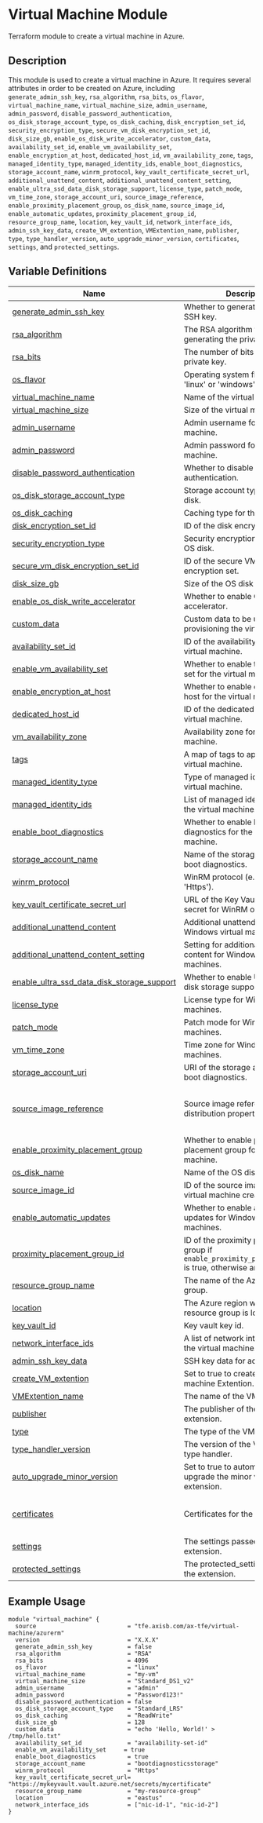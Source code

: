 # **Virtual Machine Module**

Terraform module to create a virtual machine in Azure.

## **Description**

This module is used to create a virtual machine in Azure. It requires several attributes in order to be created on Azure, including `generate_admin_ssh_key`, `rsa_algorithm`, `rsa_bits`, `os_flavor`, `virtual_machine_name`, `virtual_machine_size`, `admin_username`, `admin_password`, `disable_password_authentication`, `os_disk_storage_account_type`, `os_disk_caching`, `disk_encryption_set_id`, `security_encryption_type`, `secure_vm_disk_encryption_set_id`, `disk_size_gb`, `enable_os_disk_write_accelerator`, `custom_data`, `availability_set_id`, `enable_vm_availability_set`, `enable_encryption_at_host`, `dedicated_host_id`, `vm_availability_zone`, `tags`, `managed_identity_type`, `managed_identity_ids`, `enable_boot_diagnostics`, `storage_account_name`, `winrm_protocol`, `key_vault_certificate_secret_url`, `additional_unattend_content`, `additional_unattend_content_setting`, `enable_ultra_ssd_data_disk_storage_support`, `license_type`, `patch_mode`, `vm_time_zone`, `storage_account_uri`, `source_image_reference`, `enable_proximity_placement_group`, `os_disk_name`, `source_image_id`, `enable_automatic_updates`, `proximity_placement_group_id`, `resource_group_name`, `location`, `key_vault_id`, `network_interface_ids`, `admin_ssh_key_data`, `create_VM_extention`, `VMExtention_name`, `publisher`, `type`, `type_handler_version`, `auto_upgrade_minor_version`, `certificates`, `settings`, and `protected_settings`.

## **Variable Definitions**

| Name | Description | Type | Required | Default | Example |
|------|-------------|------|----------|---------|:-------:|
| <a name="input_generate_admin_ssh_key"></a>[generate_admin_ssh_key](#input\_generate_admin_ssh_key) | Whether to generate an admin SSH key. | `bool` | No | `false` | `true` |
| <a name="input_rsa_algorithm"></a>[rsa_algorithm](#input\_rsa_algorithm) | The RSA algorithm to use for generating the private key. | `string` | No | `"RSA"` | `"RSA"` |
| <a name="input_rsa_bits"></a>[rsa_bits](#input\_rsa_bits) | The number of bits for the RSA private key. | `number` | No | `4096` | `2048` |
| <a name="input_os_flavor"></a>[os_flavor](#input\_os_flavor) | Operating system flavor (e.g., 'linux' or 'windows'). | `string` | Yes | `""` | `"linux"` |
| <a name="input_virtual_machine_name"></a>[virtual_machine_name](#input\_virtual_machine_name) | Name of the virtual machine. | `string` | Yes | `""` | `"my-vm"` |
| <a name="input_virtual_machine_size"></a>[virtual_machine_size](#input\_virtual_machine_size) | Size of the virtual machine. | `string` | Yes | `""` | `"Standard_DS1_v2"` |
| <a name="input_admin_username"></a>[admin_username](#input\_admin_username) | Admin username for the virtual machine. | `string` | Yes | `""` | `"admin"` |
| <a name="input_admin_password"></a>[admin_password](#input\_admin_password) | Admin password for the virtual machine. | `string` | Yes | `""` | `"Password123!"` |
| <a name="input_disable_password_authentication"></a>[disable_password_authentication](#input\_disable_password_authentication) | Whether to disable password authentication. | `bool` | No | `false` | `true` |
| <a name="input_os_disk_storage_account_type"></a>[os_disk_storage_account_type](#input\_os_disk_storage_account_type) | Storage account type for the OS disk. | `string` | No | `""` | `"Standard_LRS"` |
| <a name="input_os_disk_caching"></a>[os_disk_caching](#input\_os_disk_caching) | Caching type for the OS disk. | `string` | No | `""` | `"ReadWrite"` |
| <a name="input_disk_encryption_set_id"></a>[disk_encryption_set_id](#input\_disk_encryption_set_id) | ID of the disk encryption set. | `string` | No | `null` | `"disk-encryption-set-id"` |
| <a name="input_security_encryption_type"></a>[security_encryption_type](#input\_security_encryption_type) | Security encryption type for the OS disk. | `string` | No | `null` | `"EncryptionAtRestWithCustomerKey"` |
| <a name="input_secure_vm_disk_encryption_set_id"></a>[secure_vm_disk_encryption_set_id](#input\_secure_vm_disk_encryption_set_id) | ID of the secure VM disk encryption set. | `string` | No | `null` | `"secure-vm-disk-encryption-set-id"` |
| <a name="input_disk_size_gb"></a>[disk_size_gb](#input\_disk_size_gb) | Size of the OS disk in GB. | `number` | No | `null` | `128` |
| <a name="input_enable_os_disk_write_accelerator"></a>[enable_os_disk_write_accelerator](#input\_enable_os_disk_write_accelerator) | Whether to enable OS disk write accelerator. | `bool` | No | `false` | `true` |
| <a name="input_custom_data"></a>[custom_data](#input\_custom_data) | Custom data to be used when provisioning the virtual machine. | `string` | No | `null` | `"echo 'Hello, World!' > /tmp/hello.txt"` |
| <a name="input_availability_set_id"></a>[availability_set_id](#input\_availability_set_id) | ID of the availability set for the virtual machine. | `string` | No | `null` | `"availability-set-id"` |
| <a name="input_enable_vm_availability_set"></a>[enable_vm_availability_set](#input\_enable_vm_availability_set) | Whether to enable the availability set for the virtual machine. | `bool` | No | `false` | `true` |
| <a name="input_enable_encryption_at_host"></a>[enable_encryption_at_host](#input\_enable_encryption_at_host) | Whether to enable encryption at host for the virtual machine. | `bool` | No | `false` | `true` |
| <a name="input_dedicated_host_id"></a>[dedicated_host_id](#input\_dedicated_host_id) | ID of the dedicated host for the virtual machine. | `string` | No | `null` | `"dedicated-host-id"` |
| <a name="input_vm_availability_zone"></a>[vm_availability_zone](#input\_vm_availability_zone) | Availability zone for the virtual machine. | `string` | No | `null` | `"1"` |
| <a name="input_tags"></a>[tags](#input\_tags) | A map of tags to apply to the virtual machine. | `map(string)` | No | `{}` | `{"environment": "production", "app": "web"}` |
| <a name="input_managed_identity_type"></a>[managed_identity_type](#input\_managed_identity_type) | Type of managed identity for the virtual machine. | `string` | No | `null` | `"SystemAssigned"` |
| <a name="input_managed_identity_ids"></a>[managed_identity_ids](#input\_managed_identity_ids) | List of managed identity IDs for the virtual machine. | `list(string)` | No | `[]` | `["managed-identity-id-1", "managed-identity-id-2"]` |
| <a name="input_enable_boot_diagnostics"></a>[enable_boot_diagnostics](#input\_enable_boot_diagnostics) | Whether to enable boot diagnostics for the virtual machine. | `bool` | No | `false` | `true` |
| <a name="input_storage_account_name"></a>[storage_account_name](#input\_storage_account_name) | Name of the storage account for boot diagnostics. | `string` | No | `null` | `"bootdiagnosticsstorage"` |
| <a name="input_winrm_protocol"></a>[winrm_protocol](#input\_winrm_protocol) | WinRM protocol (e.g., 'Http' or 'Https'). | `string` | No | `null` | `"Https"` |
| <a name="input_key_vault_certificate_secret_url"></a>[key_vault_certificate_secret_url](#input\_key_vault_certificate_secret_url) | URL of the Key Vault certificate secret for WinRM over HTTPS. | `string` | No | `null` | `"https://mykeyvault.vault.azure.net/secrets/mycertificate"` |
| <a name="input_additional_unattend_content"></a>[additional_unattend_content](#input\_additional_unattend_content) | Additional unattend content for Windows virtual machines. | `string` | No | `null` | `"additional content"` |
| <a name="input_additional_unattend_content_setting"></a>[additional_unattend_content_setting](#input\_additional_unattend_content_setting) | Setting for additional unattend content for Windows virtual machines. | `string` | No | `null` | `"MyUnattendContent"` |
| <a name="input_enable_ultra_ssd_data_disk_storage_support"></a>[enable_ultra_ssd_data_disk_storage_support](#input\_enable_ultra_ssd_data_disk_storage_support) | Whether to enable Ultra SSD data disk storage support. | `bool` | No | `false` | `true` |
| <a name="input_license_type"></a>[license_type](#input\_license_type) | License type for Windows virtual machines. | `string` | No | `null` | `"Windows_Server"` |
| <a name="input_patch_mode"></a>[patch_mode](#input\_patch_mode) | Patch mode for Windows virtual machines. | `string` | No | `null` | `"AutomaticByOS"` |
| <a name="input_vm_time_zone"></a>[vm_time_zone](#input\_vm_time_zone) | Time zone for Windows virtual machines. | `string` | No | `null` | `"Eastern Standard Time"` |
| <a name="input_storage_account_uri"></a>[storage_account_uri](#input\_storage_account_uri) | URI of the storage account for boot diagnostics. | `string` | No | `null` | `"https://mystorageaccount.blob.core.windows.net/"` |
| <a name="input_source_image_reference"></a>[source_image_reference](#input\_source_image_reference) | Source image reference distribution properties. | `object({ publisher = string offer = string sku = string version = string })` | No | `null` | `{ publisher = "Canonical", offer = "UbuntuServer", sku = "18.04-LTS", version = "latest" }` |
| <a name="input_enable_proximity_placement_group"></a>[enable_proximity_placement_group](#input\_enable_proximity_placement_group) | Whether to enable proximity placement group for the virtual machine. | `bool` | No | `false` | `true` |
| <a name="input_os_disk_name"></a>[os_disk_name](#input\_os_disk_name) | Name of the OS disk. | `string` | No | `"osdisk"` | `"osdisk"` |
| <a name="input_source_image_id"></a>[source_image_id](#input\_source_image_id) | ID of the source image to use for virtual machine creation. | `string` | No | `null` | `"source-image-id"` |
| <a name="input_enable_automatic_updates"></a>[enable_automatic_updates](#input\_enable_automatic_updates) | Whether to enable automatic OS updates for Windows virtual machines. | `bool` | No | `true` | `true` |
| <a name="input_proximity_placement_group_id"></a>[proximity_placement_group_id](#input\_proximity_placement_group_id) | ID of the proximity placement group if `enable_proximity_placement_group` is true, otherwise an empty string. | `string` | No | `null` | `"proximity-placement-group-id"` |
| <a name="input_resource_group_name"></a>[resource_group_name](#input\_resource_group_name) | The name of the Azure resource group. | `string` | Yes | `""` | `"my-resource-group"` |
| <a name="input_location"></a>[location](#input\_location) | The Azure region where the resource group is located. | `string` | Yes | `""` | `"eastus"` |
| <a name="input_key_vault_id"></a>[key_vault_id](#input\_key_vault_id) | Key vault key id. | `string` | No | `null` | `"key-vault-id"` |
| <a name="input_network_interface_ids"></a>[network_interface_ids](#input\_network_interface_ids) | A list of network interface IDs for the virtual machine. | `list(string)` | No | `[]` | `["nic-id-1", "nic-id-2"]` |
| <a name="input_admin_ssh_key_data"></a>[admin_ssh_key_data](#input\_admin_ssh_key_data) | SSH key data for admin user. | `string` | No | `null` | `"ssh-rsa AAAAB3NzaC1yc2EAAAADAQABAAABAQD..."` |
| <a name="input_create_VM_extention"></a>[create_VM_extention](#input\_create_VM_extention) | Set to true to create the Virtual machine Extention. | `bool` | No | `false` | `true` |
| <a name="input_VMExtention_name"></a>[VMExtention_name](#input\_VMExtention_name) | The name of the VM extension. | `string` | No | `""` | `"vm-extension-name"` |
| <a name="input_publisher"></a>[publisher](#input\_publisher) | The publisher of the VM extension. | `string` | No | `""` | `"Microsoft.EnterpriseCloud.Monitoring"` |
| <a name="input_type"></a>[type](#input\_type) | The type of the VM extension. | `string` | No | `""` | `"vm-extension-type"` |
| <a name="input_type_handler_version"></a>[type_handler_version](#input\_type_handler_version) | The version of the VM extension type handler. | `string` | No | `null` | `"1.0"` |
| <a name="input_auto_upgrade_minor_version"></a>[auto_upgrade_minor_version](#input\_auto_upgrade_minor_version) | Set to true to automatically upgrade the minor version of the extension. | `bool` | No | `true` | `false` |
| <a name="input_certificates"></a>[certificates](#input\_certificates) | Certificates for the extension. | `object({ store = optional(string) url = string key_vault_id = string })` | No | `null` | `{ store = "My" url = "https://mykeyvault.vault.azure.net/secrets/mycertificate" key_vault_id = "/subscriptions/00000000-0000-0000-0000-000000000000/resourceGroups/my-resource-group/providers/Microsoft.KeyVault/vaults/my-keyvault" }` |
| <a name="input_settings"></a>[settings](#input\_settings) | The settings passed to the extension. | `string` | No | `null` | `"{\"setting1\": \"value1\", \"setting2\": \"value2\"}"` |
| <a name="input_protected_settings"></a>[protected_settings](#input\_protected_settings) | The protected_settings passed to the extension. | `string` | No | `null` | `"{\"protectedsetting1\": \"value1\", \"protectedsetting2\": \"value2\"}"` |

## **Example Usage**

```hcl
module "virtual_machine" {
  source                          = "tfe.axisb.com/ax-tfe/virtual-machine/azurerm"
  version                         = "X.X.X"
  generate_admin_ssh_key          = false
  rsa_algorithm                   = "RSA"
  rsa_bits                        = 4096
  os_flavor                       = "linux"
  virtual_machine_name            = "my-vm"
  virtual_machine_size            = "Standard_DS1_v2"
  admin_username                  = "admin"
  admin_password                  = "Password123!"
  disable_password_authentication = false
  os_disk_storage_account_type    = "Standard_LRS"
  os_disk_caching                 = "ReadWrite"
  disk_size_gb                    = 128
  custom_data                     = "echo 'Hello, World!' > /tmp/hello.txt"
  availability_set_id             = "availability-set-id"
  enable_vm_availability_set     = true
  enable_boot_diagnostics         = true
  storage_account_name            = "bootdiagnosticsstorage"
  winrm_protocol                  = "Https"
  key_vault_certificate_secret_url= "https://mykeyvault.vault.azure.net/secrets/mycertificate"
  resource_group_name             = "my-resource-group"
  location                        = "eastus"
  network_interface_ids           = ["nic-id-1", "nic-id-2"]
}
